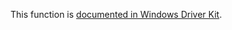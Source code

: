 This function is [documented in Windows Driver Kit](https://learn.microsoft.com/en-us/windows-hardware/drivers/ddi/wdm/nf-wdm-rtlfindsetbits).
